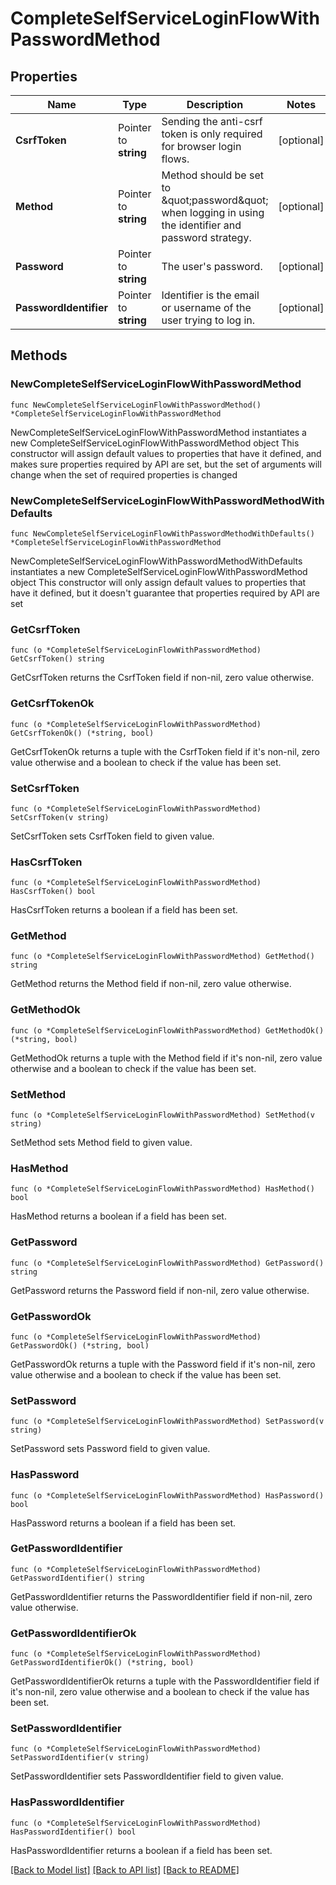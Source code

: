 # CompleteSelfServiceLoginFlowWithPasswordMethod

## Properties

Name | Type | Description | Notes
------------ | ------------- | ------------- | -------------
**CsrfToken** | Pointer to **string** | Sending the anti-csrf token is only required for browser login flows. | [optional] 
**Method** | Pointer to **string** | Method should be set to \&quot;password\&quot; when logging in using the identifier and password strategy. | [optional] 
**Password** | Pointer to **string** | The user&#39;s password. | [optional] 
**PasswordIdentifier** | Pointer to **string** | Identifier is the email or username of the user trying to log in. | [optional] 

## Methods

### NewCompleteSelfServiceLoginFlowWithPasswordMethod

`func NewCompleteSelfServiceLoginFlowWithPasswordMethod() *CompleteSelfServiceLoginFlowWithPasswordMethod`

NewCompleteSelfServiceLoginFlowWithPasswordMethod instantiates a new CompleteSelfServiceLoginFlowWithPasswordMethod object
This constructor will assign default values to properties that have it defined,
and makes sure properties required by API are set, but the set of arguments
will change when the set of required properties is changed

### NewCompleteSelfServiceLoginFlowWithPasswordMethodWithDefaults

`func NewCompleteSelfServiceLoginFlowWithPasswordMethodWithDefaults() *CompleteSelfServiceLoginFlowWithPasswordMethod`

NewCompleteSelfServiceLoginFlowWithPasswordMethodWithDefaults instantiates a new CompleteSelfServiceLoginFlowWithPasswordMethod object
This constructor will only assign default values to properties that have it defined,
but it doesn't guarantee that properties required by API are set

### GetCsrfToken

`func (o *CompleteSelfServiceLoginFlowWithPasswordMethod) GetCsrfToken() string`

GetCsrfToken returns the CsrfToken field if non-nil, zero value otherwise.

### GetCsrfTokenOk

`func (o *CompleteSelfServiceLoginFlowWithPasswordMethod) GetCsrfTokenOk() (*string, bool)`

GetCsrfTokenOk returns a tuple with the CsrfToken field if it's non-nil, zero value otherwise
and a boolean to check if the value has been set.

### SetCsrfToken

`func (o *CompleteSelfServiceLoginFlowWithPasswordMethod) SetCsrfToken(v string)`

SetCsrfToken sets CsrfToken field to given value.

### HasCsrfToken

`func (o *CompleteSelfServiceLoginFlowWithPasswordMethod) HasCsrfToken() bool`

HasCsrfToken returns a boolean if a field has been set.

### GetMethod

`func (o *CompleteSelfServiceLoginFlowWithPasswordMethod) GetMethod() string`

GetMethod returns the Method field if non-nil, zero value otherwise.

### GetMethodOk

`func (o *CompleteSelfServiceLoginFlowWithPasswordMethod) GetMethodOk() (*string, bool)`

GetMethodOk returns a tuple with the Method field if it's non-nil, zero value otherwise
and a boolean to check if the value has been set.

### SetMethod

`func (o *CompleteSelfServiceLoginFlowWithPasswordMethod) SetMethod(v string)`

SetMethod sets Method field to given value.

### HasMethod

`func (o *CompleteSelfServiceLoginFlowWithPasswordMethod) HasMethod() bool`

HasMethod returns a boolean if a field has been set.

### GetPassword

`func (o *CompleteSelfServiceLoginFlowWithPasswordMethod) GetPassword() string`

GetPassword returns the Password field if non-nil, zero value otherwise.

### GetPasswordOk

`func (o *CompleteSelfServiceLoginFlowWithPasswordMethod) GetPasswordOk() (*string, bool)`

GetPasswordOk returns a tuple with the Password field if it's non-nil, zero value otherwise
and a boolean to check if the value has been set.

### SetPassword

`func (o *CompleteSelfServiceLoginFlowWithPasswordMethod) SetPassword(v string)`

SetPassword sets Password field to given value.

### HasPassword

`func (o *CompleteSelfServiceLoginFlowWithPasswordMethod) HasPassword() bool`

HasPassword returns a boolean if a field has been set.

### GetPasswordIdentifier

`func (o *CompleteSelfServiceLoginFlowWithPasswordMethod) GetPasswordIdentifier() string`

GetPasswordIdentifier returns the PasswordIdentifier field if non-nil, zero value otherwise.

### GetPasswordIdentifierOk

`func (o *CompleteSelfServiceLoginFlowWithPasswordMethod) GetPasswordIdentifierOk() (*string, bool)`

GetPasswordIdentifierOk returns a tuple with the PasswordIdentifier field if it's non-nil, zero value otherwise
and a boolean to check if the value has been set.

### SetPasswordIdentifier

`func (o *CompleteSelfServiceLoginFlowWithPasswordMethod) SetPasswordIdentifier(v string)`

SetPasswordIdentifier sets PasswordIdentifier field to given value.

### HasPasswordIdentifier

`func (o *CompleteSelfServiceLoginFlowWithPasswordMethod) HasPasswordIdentifier() bool`

HasPasswordIdentifier returns a boolean if a field has been set.


[[Back to Model list]](../README.md#documentation-for-models) [[Back to API list]](../README.md#documentation-for-api-endpoints) [[Back to README]](../README.md)


